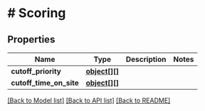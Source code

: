 # # Scoring

## Properties

Name | Type | Description | Notes
------------ | ------------- | ------------- | -------------
**cutoff_priority** | [**object[][]**](array.md) |  | 
**cutoff_time_on_site** | [**object[][]**](array.md) |  | 

[[Back to Model list]](../../README.md#documentation-for-models) [[Back to API list]](../../README.md#documentation-for-api-endpoints) [[Back to README]](../../README.md)


